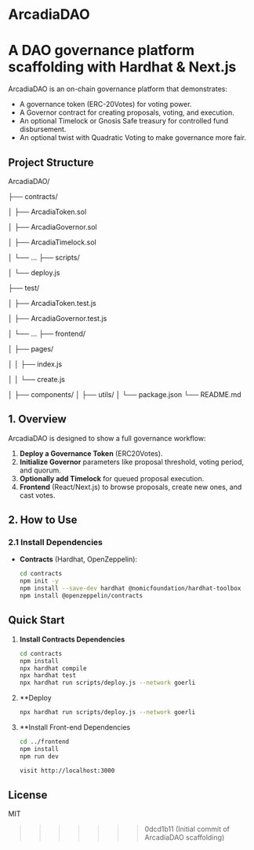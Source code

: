 # ArcadiaDAO

A DAO governance platform scaffolding with Hardhat &amp; Next.js
=======

ArcadiaDAO is an on-chain governance platform that demonstrates:
- A governance token (ERC-20Votes) for voting power.
- A Governor contract for creating proposals, voting, and execution.
- An optional Timelock or Gnosis Safe treasury for controlled fund disbursement.
- An optional twist with Quadratic Voting to make governance more fair.

## Project Structure

ArcadiaDAO/

 ├── contracts/
 
 │ ├── ArcadiaToken.sol
 
 │ ├── ArcadiaGovernor.sol
 
 │ ├── ArcadiaTimelock.sol

 │ └── ... ├── scripts/
 
 │ └── deploy.js
 
 ├── test/
 
 │ ├── ArcadiaToken.test.js
 
 │ ├── ArcadiaGovernor.test.js
 
 │ └── ... ├── frontend/
 
 │ ├── pages/
 
 │ │ ├── index.js
 
 │ │ └── create.js
 
 │ ├── components/
 │ ├── utils/
 │ └── package.json
 └── README.md


## 1. Overview

ArcadiaDAO is designed to show a full governance workflow:
1. **Deploy a Governance Token** (ERC20Votes).
2. **Initialize Governor** parameters like proposal threshold, voting period, and quorum.
3. **Optionally add Timelock** for queued proposal execution.
4. **Frontend** (React/Next.js) to browse proposals, create new ones, and cast votes.

## 2. How to Use

### 2.1 Install Dependencies

- **Contracts** (Hardhat, OpenZeppelin):
  ```bash
  cd contracts
  npm init -y
  npm install --save-dev hardhat @nomicfoundation/hardhat-toolbox
  npm install @openzeppelin/contracts


## Quick Start

1. **Install Contracts Dependencies**
   ```bash
   cd contracts
   npm install
   npx hardhat compile
   npx hardhat test
   npx hardhat run scripts/deploy.js --network goerli

2. **Deploy  
   ```bash
   npx hardhat run scripts/deploy.js --network goerli

3. **Install Front-end Dependencies
   ```bash
   cd ../frontend
   npm install
   npm run dev

   visit http://localhost:3000

## License

   MIT 
>>>>>>> 0dcd1b11 (Initial commit of ArcadiaDAO scaffolding)
